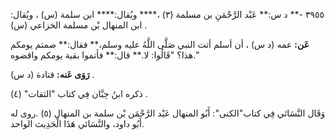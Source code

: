 ٣٩٥٥ -** د س:** عَبْد الرَّحْمَنِ بن مسلمة (٣) ،**** ويُقال:**** ابن سلمة (س) ، ويُقال: ابن المنهال بْن مسلمة الخزاعي (س) .

**عَن:** عمه (د س) ، أن أسلم أتت النبي صَلَّى اللَّهُ عليه وسلم،** فقال:** صمتم يومكم هذا؟ "قَالُوا: لا.** قال:** فأتموا بقية يومكم واقضوه."

**رَوَى عَنه:** قتادة (د س) .

ذكره ابنُ حِبَّان فِي كتاب "الثقات" (٤) .

وَقَال النَّسَائي فِي كتاب"الكنى": أَبُو المنهال عَبْد الرَّحْمَن بْن سلمة بن المنهال (٥) .روى له أَبُو داود، والنَّسَائي هَذَا الْحَدِيث الواحد.